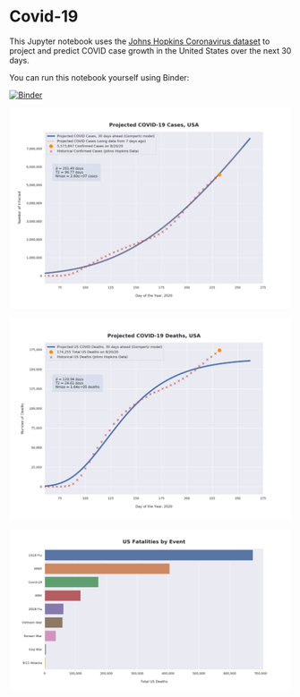 # Covid-19

This Jupyter notebook uses the [Johns Hopkins Coronavirus dataset](https://github.com/CSSEGISandData/COVID-19/blob/master/README.md) to project and predict COVID case growth in the United States over the next 30 days.

You can run this notebook yourself using Binder:

[![Binder](https://mybinder.org/badge_logo.svg)](https://mybinder.org/v2/gh/bws428/covid-19/master?filepath=covid-projections.nbconvert.ipynb)

![Projected Cases plot](https://raw.githubusercontent.com/bws428/covid-19/master/charts/covid-8.20.20.png)

![Projected Deaths plot](https://raw.githubusercontent.com/bws428/covid-19/master/charts/covid-deaths-8.20.20.png)

![Casualties plot](https://raw.githubusercontent.com/bws428/covid-19/master/charts/casualties.png)

